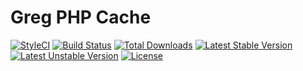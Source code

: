 # Greg PHP Cache

[![StyleCI](https://styleci.io/repos/66374374/shield?style=flat)](https://styleci.io/repos/66374374)
[![Build Status](https://travis-ci.org/greg-md/php-cache.svg)](https://travis-ci.org/greg-md/php-cache)
[![Total Downloads](https://poser.pugx.org/greg-md/php-cache/d/total.svg)](https://packagist.org/packages/greg-md/php-cache)
[![Latest Stable Version](https://poser.pugx.org/greg-md/php-cache/v/stable.svg)](https://packagist.org/packages/greg-md/php-cache)
[![Latest Unstable Version](https://poser.pugx.org/greg-md/php-cache/v/unstable.svg)](https://packagist.org/packages/greg-md/php-cache)
[![License](https://poser.pugx.org/greg-md/php-cache/license.svg)](https://packagist.org/packages/greg-md/php-cache)
